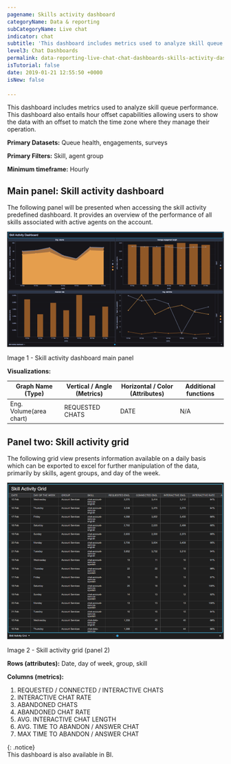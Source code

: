 ```yaml
---
pagename: Skills activity dashboard
categoryName: Data & reporting
subCategoryName: Live chat
indicator: chat
subtitle: 'This dashboard includes metrics used to analyze skill queue performance '
level3: Chat Dashboards
permalink: data-reporting-live-chat-chat-dashboards-skills-activity-dashboard.html
isTutorial: false
date: 2019-01-21 12:55:50 +0000
isNew: false

---
```

This dashboard includes metrics used to analyze skill queue performance. This dashboard also entails hour offset capabilities allowing users to show the data with an offset to match the time zone where they manage their operation.

**Primary Datasets:** Queue health, engagements, surveys

**Primary Filters:** Skill, agent group

**Minimum timeframe:** Hourly

## Main panel: Skill activity dashboard

The following panel will be presented when accessing the skill activity predefined dashboard. It provides an overview of the performance of all skills associated with active agents on the account.

![](/img/skillsact1.png)

Image 1 - Skill activity dashboard main panel

**Visualizations:**

| Graph Name (Type) | Vertical / Angle (Metrics) | Horizontal / Color (Attributes) | Additional functions |  
| --- | --- | --- | --- |  
 | Eng. Volume(area chart) | REQUESTED CHATS | DATE | N/A | | CONNECTED CHATS | | INTERACTIVE CHATS | | Average engagement length (bar chart) | CSAT | DATE | N/A | | AVG. INTERACTIVE CHAT LENGTH | | Abandon Rate (bar chart) | ABANDONED CHAT RATE | DATE | N/A | | Average wait time (line chart) | AVG. TIME TO ABANDON CHAT | DATE | N/A | | AVG. TIME TO ANSWER CHAT | | CSAT |

## Panel two: Skill activity grid

The following grid view presents information available on a daily basis which can be exported to excel for further manipulation of the data, primarily by skills, agent groups, and day of the week.

![](/img/skillsact2.png)

Image 2 - Skill activity grid (panel 2)

**Rows (attributes):** Date, day of week, group, skill

**Columns (metrics):**

1. REQUESTED / CONNECTED / INTERACTIVE CHATS
2. INTERACTIVE CHAT RATE
3. ABANDONED CHATS
4. ABANDONED CHAT RATE
5. AVG. INTERACTIVE CHAT LENGTH
6. AVG. TIME TO ABANDON / ANSWER CHAT
7. MAX TIME TO ABANDON / ANSWER CHAT

{: .notice}  
This dashboard is also available in BI.